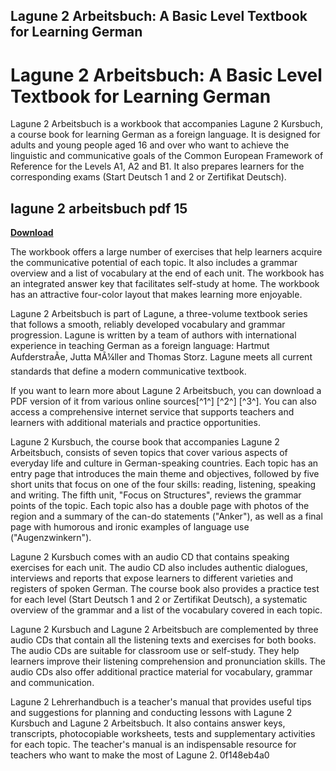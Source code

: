 ## Lagune 2 Arbeitsbuch: A Basic Level Textbook for Learning German

  
# Lagune 2 Arbeitsbuch: A Basic Level Textbook for Learning German
 
Lagune 2 Arbeitsbuch is a workbook that accompanies Lagune 2 Kursbuch, a course book for learning German as a foreign language. It is designed for adults and young people aged 16 and over who want to achieve the linguistic and communicative goals of the Common European Framework of Reference for the Levels A1, A2 and B1. It also prepares learners for the corresponding exams (Start Deutsch 1 and 2 or Zertifikat Deutsch).
 
## lagune 2 arbeitsbuch pdf 15


[**Download**](https://www.google.com/url?q=https%3A%2F%2Fshurll.com%2F2tKGv1&sa=D&sntz=1&usg=AOvVaw0Htx8VhiqDhyDhTmxzeksa)

 
The workbook offers a large number of exercises that help learners acquire the communicative potential of each topic. It also includes a grammar overview and a list of vocabulary at the end of each unit. The workbook has an integrated answer key that facilitates self-study at home. The workbook has an attractive four-color layout that makes learning more enjoyable.
 
Lagune 2 Arbeitsbuch is part of Lagune, a three-volume textbook series that follows a smooth, reliably developed vocabulary and grammar progression. Lagune is written by a team of authors with international experience in teaching German as a foreign language: Hartmut AufderstraÃe, Jutta MÃ¼ller and Thomas Storz. Lagune meets all current standards that define a modern communicative textbook.
 
If you want to learn more about Lagune 2 Arbeitsbuch, you can download a PDF version of it from various online sources[^1^] [^2^] [^3^]. You can also access a comprehensive internet service that supports teachers and learners with additional materials and practice opportunities.
  
Lagune 2 Kursbuch, the course book that accompanies Lagune 2 Arbeitsbuch, consists of seven topics that cover various aspects of everyday life and culture in German-speaking countries. Each topic has an entry page that introduces the main theme and objectives, followed by five short units that focus on one of the four skills: reading, listening, speaking and writing. The fifth unit, "Focus on Structures", reviews the grammar points of the topic. Each topic also has a double page with photos of the region and a summary of the can-do statements ("Anker"), as well as a final page with humorous and ironic examples of language use ("Augenzwinkern").
 
Lagune 2 Kursbuch comes with an audio CD that contains speaking exercises for each unit. The audio CD also includes authentic dialogues, interviews and reports that expose learners to different varieties and registers of spoken German. The course book also provides a practice test for each level (Start Deutsch 1 and 2 or Zertifikat Deutsch), a systematic overview of the grammar and a list of the vocabulary covered in each topic.
 
Lagune 2 Kursbuch and Lagune 2 Arbeitsbuch are complemented by three audio CDs that contain all the listening texts and exercises for both books. The audio CDs are suitable for classroom use or self-study. They help learners improve their listening comprehension and pronunciation skills. The audio CDs also offer additional practice material for vocabulary, grammar and communication.
 
Lagune 2 Lehrerhandbuch is a teacher's manual that provides useful tips and suggestions for planning and conducting lessons with Lagune 2 Kursbuch and Lagune 2 Arbeitsbuch. It also contains answer keys, transcripts, photocopiable worksheets, tests and supplementary activities for each topic. The teacher's manual is an indispensable resource for teachers who want to make the most of Lagune 2.
 0f148eb4a0
